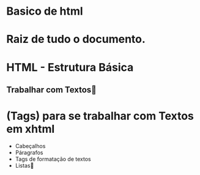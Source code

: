# Basico de html

# Raiz de tudo o documento.



# HTML - Estrutura Básica

## Trabalhar com Textos📝

# (Tags) para se trabalhar com Textos em xhtml

- Cabeçalhos
- Páragrafos
- Tags de formatação de textos
- Listas📖
